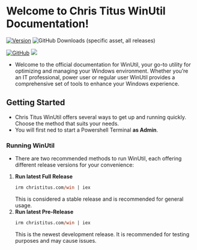 # Welcome to Chris Titus WinUtil Documentation!

[![Version](https://img.shields.io/github/v/release/ChrisTitusTech/winutil?color=%230567ff&label=Latest%20Release&style=for-the-badge)](https://github.com/ChrisTitusTech/winutil/releases/latest)
![GitHub Downloads (specific asset, all releases)](https://img.shields.io/github/downloads/ChrisTitusTech/winutil/winutil.ps1?label=Total%20Downloads&style=for-the-badge)

[![GitHub](https://img.shields.io/badge/github-%23121011.svg?style=for-the-badge&logo=github&logoColor=white)](https://github.com/ChrisTitusTech/winutil)
[![](https://dcbadge.limes.pink/api/server/https://discord.gg/RUbZUZyByQ)](https://discord.gg/RUbZUZyByQ)

* Welcome to the official documentation for WinUtil, your go-to utility for optimizing and managing your Windows environment. Whether you’re an IT professional, power user or regular user WinUtil provides a comprehensive set of tools to enhance your Windows experience.

## Getting Started

* Chris Titus WinUtil offers several ways to get up and running quickly. Choose the method that suits your needs.
* You will first ned to start a Powershell Terminal **as Admin**.

### Running WinUtil

* There are two recommended methods to run WinUtil, each offering different release versions for your convenience:

1. **Run latest Full Release**
   ```ps
   irm christitus.com/win | iex
   ```
   This is considered a stable release and is recommended for general usage.
1. **Run latest Pre-Release**
   ```ps
   irm christitus.com/win | iex
   ```
   This is the newest development release. It is recommended for testing purposes and may cause issues.